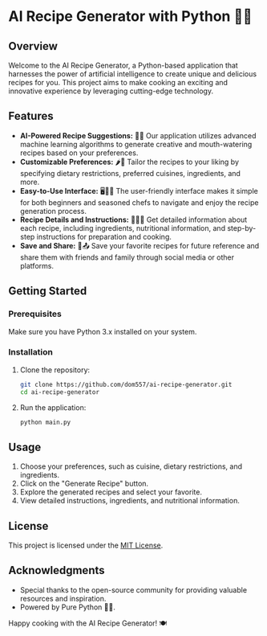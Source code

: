 # AI Recipe Generator with Python 🍳🤖

## Overview

Welcome to the AI Recipe Generator, a Python-based application that harnesses the power of artificial intelligence to create unique and delicious recipes for you. This project aims to make cooking an exciting and innovative experience by leveraging cutting-edge technology.

## Features

- **AI-Powered Recipe Suggestions:** 🧠✨ Our application utilizes advanced machine learning algorithms to generate creative and mouth-watering recipes based on your preferences.
- **Customizable Preferences:** 🌶️🥗 Tailor the recipes to your liking by specifying dietary restrictions, preferred cuisines, ingredients, and more.
- **Easy-to-Use Interface:** 🖥️👩‍🍳 The user-friendly interface makes it simple for both beginners and seasoned chefs to navigate and enjoy the recipe generation process.
- **Recipe Details and Instructions:** 📜👨‍🍳 Get detailed information about each recipe, including ingredients, nutritional information, and step-by-step instructions for preparation and cooking.
- **Save and Share:** 💾📤 Save your favorite recipes for future reference and share them with friends and family through social media or other platforms.

## Getting Started

### Prerequisites

Make sure you have Python 3.x installed on your system.

### Installation

1. Clone the repository:

   ```bash
   git clone https://github.com/dom557/ai-recipe-generator.git
   cd ai-recipe-generator
   ```
2. Run the application:

   ```bash
   python main.py
   ```

## Usage

1. Choose your preferences, such as cuisine, dietary restrictions, and ingredients.
2. Click on the "Generate Recipe" button.
3. Explore the generated recipes and select your favorite.
4. View detailed instructions, ingredients, and nutritional information.

## License

This project is licensed under the [MIT License](LICENSE).

## Acknowledgments

- Special thanks to the open-source community for providing valuable resources and inspiration.
- Powered by Pure Python 🐍✨.

Happy cooking with the AI Recipe Generator! 🍽️
